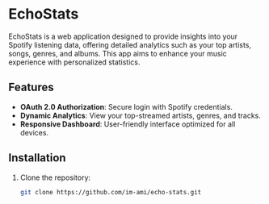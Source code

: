 # EchoStats

EchoStats is a web application designed to provide insights into your Spotify listening data, offering detailed analytics such as your top artists, songs, genres, and albums. This app aims to enhance your music experience with personalized statistics.

## Features
- **OAuth 2.0 Authorization**: Secure login with Spotify credentials.
- **Dynamic Analytics**: View your top-streamed artists, genres, and tracks.
- **Responsive Dashboard**: User-friendly interface optimized for all devices.

## Installation
1. Clone the repository:
   ```bash
   git clone https://github.com/im-ami/echo-stats.git
